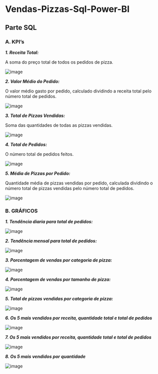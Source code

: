 # Vendas-Pizzas-Sql-Power-BI

## Parte SQL
### A. KPI’s
***1. Receita Total:***
<p>A soma do preço total de todos os pedidos de pizza.</p>

![image](https://github.com/lagmagalhaes/Vendas-Pizzas-SQL-PBI/assets/166879716/ea7e86de-73bc-4cab-9a24-edd1600c3834)



***2. Valor Médio do Pedido:***
<p>O valor médio gasto por pedido, calculado dividindo a receita total pelo número total de pedidos.</p>

![image](https://github.com/lagmagalhaes/Vendas-Pizzas-SQL-PBI/assets/166879716/5055a0c0-b1fd-4602-998d-458549d41efc)

***3. Total de Pizzas Vendidas:***
<p>Soma das quantidades de todas as pizzas vendidas.</p>

![image](https://github.com/lagmagalhaes/Vendas-Pizzas-SQL-PBI/assets/166879716/2763300b-7ea6-4875-9153-0aca26373164)


***4. Total de Pedidos:***
<p>O número total de pedidos feitos.</p>

![image](https://github.com/lagmagalhaes/Vendas-Pizzas-Sql-Power-BI/assets/166879716/392700fc-8f0b-4ae8-bef2-4a4cd7c7d7f2)


***5. Média de Pizzas por Pedido:***
<p>Quantidade média de pizzas vendidas por pedido, calculada dividindo o número 
total de pizzas vendidas pelo número total de pedidos.</p>

![image](https://github.com/lagmagalhaes/Vendas-Pizzas-Sql-Power-BI/assets/166879716/0d740e47-1815-484c-8284-8de9ab917658)




### B. GRÁFICOS
***1. Tendência diaria para total de pedidos:***

![image](https://github.com/lagmagalhaes/Vendas-Pizzas-Sql-Power-BI/assets/166879716/bb9b809d-8bf0-4237-9fae-b2e48bb4a37f)



***2. Tendência mensal para total de pedidos:***

![image](https://github.com/lagmagalhaes/Vendas-Pizzas-Sql-Power-BI/assets/166879716/7f434164-52f5-473e-90c1-0098be4b95df)


***3. Porcentagem de vendas por categoria de pizza:***

![image](https://github.com/lagmagalhaes/Vendas-Pizzas-Sql-Power-BI/assets/166879716/796d81c8-5e0e-467a-b4e5-79368169fe36)




***4. Porcentagem de vendas por tamanho de pizza:***

![image](https://github.com/lagmagalhaes/Vendas-Pizzas-Sql-Power-BI/assets/166879716/51ca64fa-e613-4cdb-b7bf-5f879711d262)



***5. Total de pizzas vendidas por categoria de pizza:***

![image](https://github.com/lagmagalhaes/Vendas-Pizzas-Sql-Power-BI/assets/166879716/1af283f7-c42b-41ec-9de4-b86c8a957acc)



***6. Os 5 mais vendidos por receita, quantidade total e total de pedidos***

![image](https://github.com/lagmagalhaes/Vendas-Pizzas-Sql-Power-BI/assets/166879716/76b78bef-5817-4964-9d6b-bb571709e974)




***7. Os 5 mais vendidos por receita, quantidade total e total de pedidos***

![image](https://github.com/lagmagalhaes/Vendas-Pizzas-Sql-Power-BI/assets/166879716/8aa627af-bef7-4daf-90dd-805cf1384331)



***8. Os 5 mais vendidos por quantidade***

![image](https://github.com/lagmagalhaes/Vendas-Pizzas-Sql-Power-BI/assets/166879716/eab6e306-cf26-4512-bbe8-156b38c7454a)


